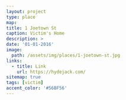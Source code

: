 ```yaml
---
layout: project
type: place
map: 
title: 1 Joetown St
caption: Victim's Home
description: >
date: '01-01-2016'
image: 
  path: /assets/img/places/1-joetown-st.jpg
links:
  - title: Link
    url: https://hydejack.com/
sitemap: true
tags: [victim]
accent_color: '#56BF56'
---
```

